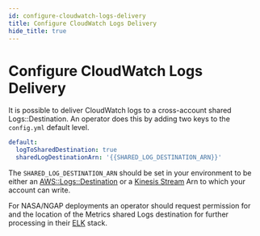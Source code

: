 ```yaml
---
id: configure-cloudwatch-logs-delivery
title: Configure CloudWatch Logs Delivery
hide_title: true
---
```


# Configure CloudWatch Logs Delivery


It is possible to deliver CloudWatch logs to a cross-account shared Logs::Destination.   An operator does this by adding two keys to the `config.yml` default level.

```yaml
default:
  logToSharedDestination: true
  sharedLogDestinationArn: '{{SHARED_LOG_DESTINATION_ARN}}'
```
The `SHARED_LOG_DESTINATION_ARN` should be set in your environment to be either an  [AWS::Logs::Destination](https://docs.aws.amazon.com/AWSCloudFormation/latest/UserGuide/aws-resource-logs-destination.html) or a [Kinesis Stream](https://aws.amazon.com/kinesis/data-streams/) Arn to which your account can write.

For NASA/NGAP deployments an operator should request permission for and the location of the Metrics shared Logs destination for further processing in their [ELK](https://www.elastic.co/elk-stack) stack.
